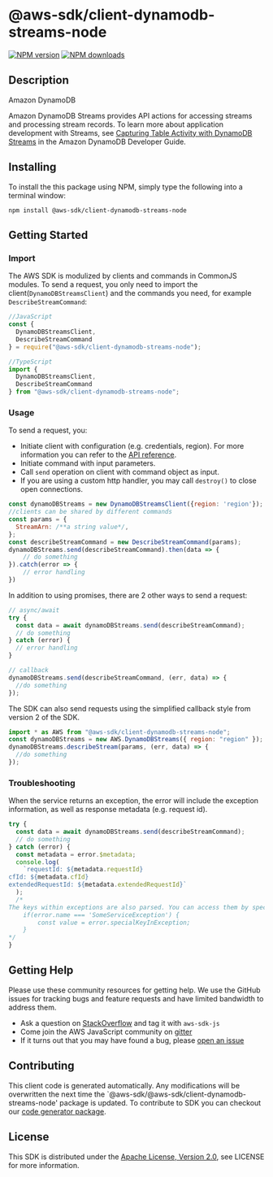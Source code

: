 # @aws-sdk/client-dynamodb-streams-node

[![NPM version](https://img.shields.io/npm/v/@aws-sdk/client-dynamodb-streams-node/preview.svg)](https://www.npmjs.com/package/@aws-sdk/client-dynamodb-streams-node)
[![NPM downloads](https://img.shields.io/npm/dm/@aws-sdk/client-dynamodb-streams-node.svg)](https://www.npmjs.com/package/@aws-sdk/client-dynamodb-streams-node)

## Description

<fullname>Amazon DynamoDB</fullname> <p>Amazon DynamoDB Streams provides API actions for accessing streams and processing stream records. To learn more about application development with Streams, see <a href="http://docs.aws.amazon.com/amazondynamodb/latest/developerguide/Streams.html">Capturing Table Activity with DynamoDB Streams</a> in the Amazon DynamoDB Developer Guide.</p>

## Installing

To install the this package using NPM, simply type the following into a terminal window:

```
npm install @aws-sdk/client-dynamodb-streams-node
```

## Getting Started

### Import

The AWS SDK is modulized by clients and commands in CommonJS modules. To send a request, you only need to import the client(`DynamoDBStreamsClient`) and the commands you need, for example `DescribeStreamCommand`:

```javascript
//JavaScript
const {
  DynamoDBStreamsClient,
  DescribeStreamCommand
} = require("@aws-sdk/client-dynamodb-streams-node");
```

```javascript
//TypeScript
import {
  DynamoDBStreamsClient,
  DescribeStreamCommand
} from "@aws-sdk/client-dynamodb-streams-node";
```

### Usage

To send a request, you:

- Initiate client with configuration (e.g. credentials, region). For more information you can refer to the [API reference][].
- Initiate command with input parameters.
- Call `send` operation on client with command object as input.
- If you are using a custom http handler, you may call `destroy()` to close open connections.

```javascript
const dynamoDBStreams = new DynamoDBStreamsClient({region: 'region'});
//clients can be shared by different commands
const params = {
  StreamArn: /**a string value*/,
};
const describeStreamCommand = new DescribeStreamCommand(params);
dynamoDBStreams.send(describeStreamCommand).then(data => {
    // do something
}).catch(error => {
    // error handling
})
```

In addition to using promises, there are 2 other ways to send a request:

```javascript
// async/await
try {
  const data = await dynamoDBStreams.send(describeStreamCommand);
  // do something
} catch (error) {
  // error handling
}
```

```javascript
// callback
dynamoDBStreams.send(describeStreamCommand, (err, data) => {
  //do something
});
```

The SDK can also send requests using the simplified callback style from version 2 of the SDK.

```javascript
import * as AWS from "@aws-sdk/client-dynamodb-streams-node";
const dynamoDBStreams = new AWS.DynamoDBStreams({ region: "region" });
dynamoDBStreams.describeStream(params, (err, data) => {
  //do something
});
```

### Troubleshooting

When the service returns an exception, the error will include the exception information, as well as response metadata (e.g. request id).

```javascript
try {
  const data = await dynamoDBStreams.send(describeStreamCommand);
  // do something
} catch (error) {
  const metadata = error.$metadata;
  console.log(
    `requestId: ${metadata.requestId}
cfId: ${metadata.cfId}
extendedRequestId: ${metadata.extendedRequestId}`
  );
  /*
The keys within exceptions are also parsed. You can access them by specifying exception names:
    if(error.name === 'SomeServiceException') {
        const value = error.specialKeyInException;
    }
*/
}
```

## Getting Help

Please use these community resources for getting help. We use the GitHub issues for tracking bugs and feature requests and have limited bandwidth to address them.

- Ask a question on [StackOverflow](https://stackoverflow.com/questions/tagged/aws-sdk-js) and tag it with `aws-sdk-js`
- Come join the AWS JavaScript community on [gitter](https://gitter.im/aws/aws-sdk-js-v3)
- If it turns out that you may have found a bug, please [open an issue](https://github.com/aws/aws-sdk-js-v3/issues)

## Contributing

This client code is generated automatically. Any modifications will be overwritten the next time the `@aws-sdk/@aws-sdk/client-dynamodb-streams-node' package is updated. To contribute to SDK you can checkout our [code generator package][].

## License

This SDK is distributed under the
[Apache License, Version 2.0](http://www.apache.org/licenses/LICENSE-2.0),
see LICENSE for more information.

[code generator package]: https://github.com/aws/aws-sdk-js-v3/tree/master/packages/service-types-generator
[api reference]: https://docs.aws.amazon.com/AWSJavaScriptSDK/latest/
